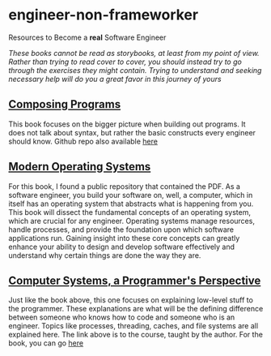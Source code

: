 # engineer-non-frameworker
Resources to Become a **real** Software Engineer

_These books cannot be read as storybooks, at least from my point of view. Rather than trying to read cover to cover, you should instead try to go through the exercises they might contain. Trying to understand and seeking necessary help will do you a great favor in this journey of yours_

## [Composing Programs](http://www.composingprograms.com/)
This book focuses on the bigger picture when building out programs. It does not talk about syntax, but rather the basic constructs every engineer should know. Github repo also available [here](https://github.com/DestructHub/composing-programs)


## [Modern Operating Systems](https://github.com/yanzhizhang/CSC_369/blob/master/Modern%20Operating%20Systems%20-%204th%20Edition.pdf)
For this book, I found a public repository that contained the PDF. As a software engineer, you build your software on, well, a computer, which in itself has an operating system that abstracts what is happening from you. This book will dissect the fundamental concepts of an operating system, which are crucial for any engineer. Operating systems manage resources, handle processes, and provide the foundation upon which software applications run. Gaining insight into these core concepts can greatly enhance your ability to design and develop software effectively and understand why certain things are done the way they are.


## [Computer Systems, a Programmer's Perspective](https://www.cs.cmu.edu/afs/cs/academic/class/15213-f16/www/schedule.html)
Just like the book above, this one focuses on explaining low-level stuff to the programmer. These explanations are what will be the defining difference between someone who knows how to code and someone who is an engineer. Topics like processes, threading, caches, and file systems are all explained here. The link above is to the course, taught by the author. For the book, you can go [here](http://csapp.cs.cmu.edu/3e/home.html)
